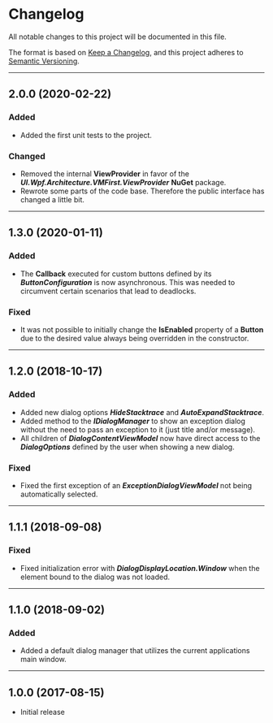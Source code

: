 # Changelog

All notable changes to this project will be documented in this file.

The format is based on [Keep a Changelog](https://keepachangelog.com/en/1.0.0/), and this project adheres to [Semantic Versioning](https://semver.org/spec/v2.0.0.html).
___

## 2.0.0 (2020-02-22)

### Added

- Added the first unit tests to the project.

### Changed

- Removed the internal **ViewProvider** in favor of the ***UI.Wpf.Architecture.VMFirst.ViewProvider*** **NuGet** package.
- Rewrote some parts of the code base. Therefore the public interface has changed a little bit.
___

## 1.3.0 (2020-01-11)

### Added

- The **Callback** executed for custom buttons defined by its **_ButtonConfiguration_** is now asynchronous. This was needed to circumvent certain scenarios that lead to deadlocks.

### Fixed

- It was not possible to initially change the **IsEnabled** property of a **Button** due to the desired value always being overridden in the constructor.
___

## 1.2.0 (2018-10-17)

### Added

- Added new dialog options **_HideStacktrace_** and **_AutoExpandStacktrace_**.
- Added method to the **_IDialogManager_** to show an exception dialog without the need to pass an exception to it (just title and/or message).
- All children of **_DialogContentViewModel_** now have direct access to the **_DialogOptions_** defined by the user when showing a new dialog.

### Fixed

- Fixed the first exception of an **_ExceptionDialogViewModel_** not being automatically selected.
___

## 1.1.1 (2018-09-08)

### Fixed

- Fixed initialization error with **_DialogDisplayLocation.Window_** when the element bound to the dialog was not loaded.
___

## 1.1.0 (2018-09-02)

### Added

- Added a default dialog manager that utilizes the current applications main window.
___

## 1.0.0 (2017-08-15)

- Initial release
